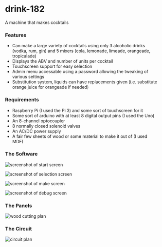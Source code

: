# drink-182
A machine that makes cocktails 

### Features
 - Can make a large variety of cocktails using only 3 alcoholic drinks (vodka, rum, gin) and 5 mixers (cola, lemonade, limeade, orangeade, tropicalade)
 - Displays the ABV and number of units per cocktail
 - Touchscreen support for easy selection
 - Admin menu accessable using a password allowing the tweaking of various settings
 - Substitution system, liquids can have replacements given (i.e. substitute orange juice for orangeade if needed)

### Requirements
 - Raspberry Pi (I used the Pi 3) and some sort of touchscreen for it
 - Some sort of arduino with at least 8 digital output pins (I used the Uno)
 - An 8-channel optocoupler
 - 8 normally closed solenoid valves
 - An AC/DC power supply
 - A fair few sheets of wood or some material to make it out of (I used MDF)

### The Software

![screenshot of start screen](https://raw.githubusercontent.com/Lumorti/drink-182/master/images/ui_start.png)

![screenshot of selection screen](https://raw.githubusercontent.com/Lumorti/drink-182/master/images/ui_selection.png)

![screenshot of make screen](https://raw.githubusercontent.com/Lumorti/drink-182/master/images/ui_make.png)

![screenshot of debug screen](https://raw.githubusercontent.com/Lumorti/drink-182/master/images/ui_debug.png)

### The Panels

![wood cutting plan](https://raw.githubusercontent.com/Lumorti/drink-182/master/images/mdf_plan.svg)

### The Circuit

![circuit plan](https://raw.githubusercontent.com/Lumorti/drink-182/master/images/circuit_plan.svg)

